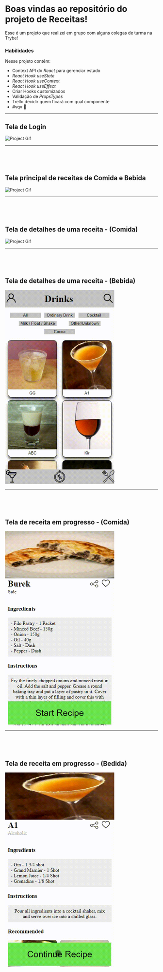 # Boas vindas ao repositório do projeto de Receitas!

Esse é um projeto que realizei em grupo com alguns colegas de turma na Trybe!

### Habilidades

Nesse projeto contém:

  - Context API do _React_ para gerenciar estado
  - _React Hook useState_
  - _React Hook useContext_
  - _React Hook useEffect_
  - Criar Hooks customizados
  - Validação de _PropsTypes_
  - Trello decidir quem ficará com qual componente
  - #vqv 🚀

---

## Tela de Login

![Project Gif](./gifs/main-recipes.gif)

---
<br><br><br>

## Tela principal de receitas de Comida e Bebida
  
![Project Gif](./gifs/main-recipes.gif)

---
<br><br><br>

## Tela de detalhes de uma receita - (Comida)

![Project Gif](./gifs/food-details.gif)   

---
<br><br><br>

## Tela de detalhes de uma receita - (Bebida)

![Project Gif](./gifs/drink-details.gif)   

---
<br><br><br>

## Tela de receita em progresso - (Comida)

![Project Gif](./gifs/food-in-progress.gif)

---
<br><br><br>

## Tela de receita em progresso - (Bedida)

![Project Gif](./gifs/drink-in-progress.gif)
